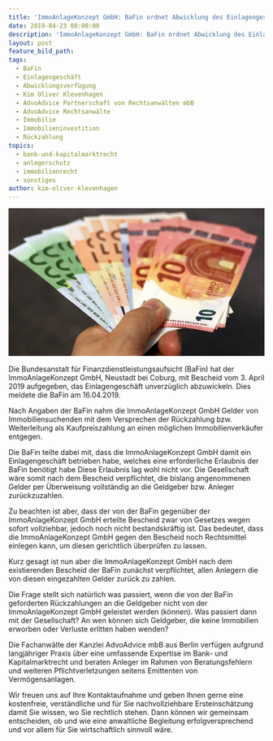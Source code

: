 ```yaml
---
title: 'ImmoAnlageKonzept GmbH: BaFin ordnet Abwicklung des Einlagengeschäft an'
date: 2019-04-23 00:00:00
description: 'ImmoAnlageKonzept GmbH: BaFin ordnet Abwicklung des Einlagengeschäft an'
layout: post
feature_bild_path:
tags:
  - BaFin
  - Einlagengeschäft
  - Abwicklungsverfügung
  - Kim Oliver Klevenhagen
  - AdvoAdvice Partnerschaft von Rechtsanwälten mbB
  - AdvoAdvice Rechtsanwälte
  - Immobilie
  - Immobilieninvestition
  - Rückzahlung
topics:
  - bank-und-kapitalmarktrecht
  - anlegerschutz
  - immobilienrecht
  - sonstiges
author: kim-oliver-klevenhagen
---
```


![](/uploads/money-1005464-640-5.jpg)

Die Bundesanstalt für Finanzdienstleistungsaufsicht (BaFin) hat der ImmoAnlageKonzept GmbH, Neustadt bei Coburg, mit Bescheid vom 3. April 2019 aufgegeben, das Einlagengeschäft unverzüglich abzuwickeln. Dies meldete die BaFin am 16.04.2019.

Nach Angaben der BaFin nahm die ImmoAnlageKonzept GmbH Gelder von Immobiliensuchenden mit dem Versprechen der Rückzahlung bzw. Weiterleitung als Kaufpreiszahlung an einen möglichen Immobilienverkäufer entgegen.

Die BaFin teilte dabei mit, dass die ImmoAnlageKonzept GmbH damit ein Einlagengeschäft betrieben habe, welches eine erforderliche Erlaubnis der BaFin benötigt habe Diese Erlaubnis lag wohl nicht vor. Die Gesellschaft wäre somit nach dem Bescheid verpflichtet, die bislang angenommenen Gelder per Überweisung vollständig an die Geldgeber bzw. Anleger zurückzuzahlen.

Zu beachten ist aber, dass der von der BaFin gegenüber der ImmoAnlageKonzept GmbH erteilte Bescheid zwar von Gesetzes wegen sofort vollziehbar, jedoch noch nicht bestandskräftig ist. Das bedeutet, dass die ImmoAnlageKonzept GmbH gegen den Bescheid noch Rechtsmittel einlegen kann, um diesen gerichtlich überprüfen zu lassen.

Kurz gesagt ist nun aber die ImmoAnlageKonzept GmbH nach dem existierenden Bescheid der BaFin zunächst verpflichtet, allen Anlegern die von diesen eingezahlten Gelder zurück zu zahlen.

Die Frage stellt sich natürlich was passiert, wenn die von der BaFin geforderten Rückzahlungen an die Geldgeber nicht von der ImmoAnlageKonzept GmbH geleistet werden (können). Was passiert dann mit der Gesellschaft? An wen können sich Geldgeber, die keine Immobilien erworben oder Verluste erlitten haben wenden?

Die Fachanwälte der Kanzlei AdvoAdvice mbB aus Berlin verfügen aufgrund langjähriger Praxis über eine umfassende Expertise im Bank- und Kapitalmarktrecht und beraten Anleger im Rahmen von Beratungsfehlern und weiteren Pflichtverletzungen seitens Emittenten von Vermögensanlagen. 

Wir freuen uns auf Ihre Kontaktaufnahme und geben Ihnen gerne eine kostenfreie, verständliche und für Sie nachvollziehbare Ersteinschätzung damit Sie wissen, wo Sie rechtlich stehen. Dann können wir gemeinsam entscheiden, ob und wie eine anwaltliche Begleitung erfolgversprechend und vor allem für Sie wirtschaftlich sinnvoll wäre.